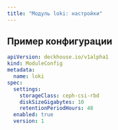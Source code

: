 ```yaml
---
title: "Модуль loki: настройки"
---
```


<!-- SCHEMA -->

## Пример конфигурации

```yaml
apiVersion: deckhouse.io/v1alpha1
kind: ModuleConfig
metadata:
  name: loki
spec:
  settings:
    storageClass: ceph-csi-rbd
    diskSizeGigabytes: 10
    retentionPeriodHours: 48
  enabled: true
  version: 1
```
